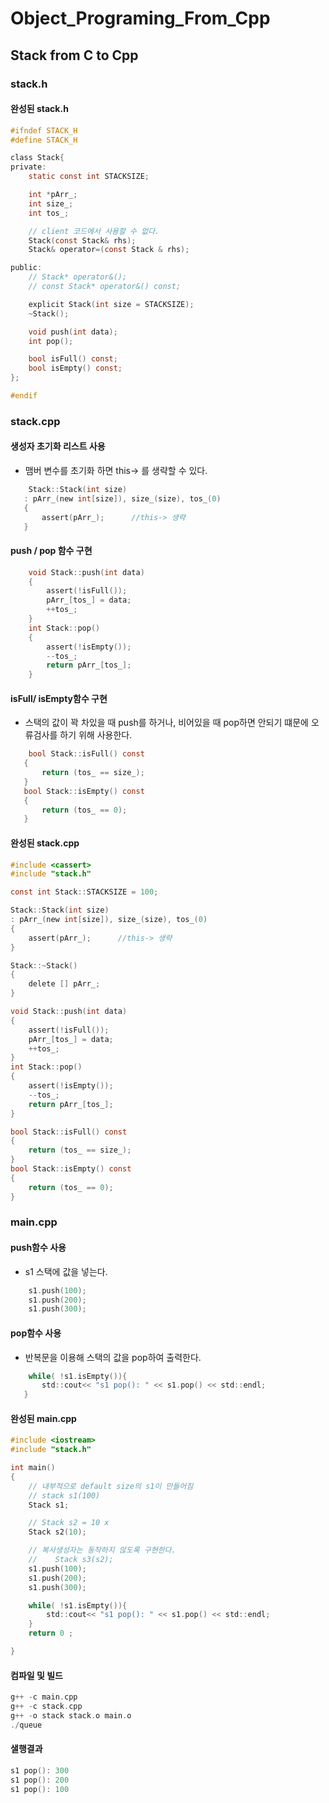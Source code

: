 # Object_Programing_From_Cpp
## Stack from C to Cpp

### stack.h

#### 완성된 stack.h
```c
#ifndef STACK_H
#define STACK_H

class Stack{
private:
    static const int STACKSIZE;

    int *pArr_;
    int size_;
    int tos_;

    // client 코드에서 사용할 수 없다.
    Stack(const Stack& rhs);
    Stack& operator=(const Stack & rhs);

public:
    // Stack* operator&();
    // const Stack* operator&() const;

    explicit Stack(int size = STACKSIZE);
    ~Stack();

    void push(int data);
    int pop();

    bool isFull() const;
    bool isEmpty() const;
};

#endif
```

### stack.cpp
#### 생성자 초기화 리스트 사용
  -  맴버 변수를 초기화 하면 this-> 를 생략할 수 있다.
 ```c
     Stack::Stack(int size)
    : pArr_(new int[size]), size_(size), tos_(0)
    {
        assert(pArr_);      //this-> 생략
    }

 ```
#### push / pop 함수 구현
```c
    void Stack::push(int data)
    {   
        assert(!isFull());
        pArr_[tos_] = data;
        ++tos_;
    }
    int Stack::pop()
    {
        assert(!isEmpty());
        --tos_;
        return pArr_[tos_];
    }
```

#### isFull/ isEmpty함수 구현
  - 스택의 값이 꽉 차있을 때 push를 하거나, 비어있을 때 pop하면 안되기 떄문에 오류검사를 하기 위해 사용한다.
 ```c
     bool Stack::isFull() const
    {
        return (tos_ == size_);
    }
    bool Stack::isEmpty() const
    {
        return (tos_ == 0);
    }

 ```
#### 완성된 stack.cpp
```c
#include <cassert>
#include "stack.h"

const int Stack::STACKSIZE = 100;

Stack::Stack(int size)
: pArr_(new int[size]), size_(size), tos_(0)
{
    assert(pArr_);      //this-> 생략
}

Stack::~Stack()
{
    delete [] pArr_;
}

void Stack::push(int data)
{   
    assert(!isFull());
    pArr_[tos_] = data;
    ++tos_;
}
int Stack::pop()
{
    assert(!isEmpty());
    --tos_;
    return pArr_[tos_];
}

bool Stack::isFull() const
{
    return (tos_ == size_);
}
bool Stack::isEmpty() const
{
    return (tos_ == 0);
}

```

### main.cpp
#### push함수 사용 
  - s1 스택에 값을 넣는다.
```c
    s1.push(100);
    s1.push(200);
    s1.push(300);
```
#### pop함수 사용
  - 반복문을 이용해 스택의 값을 pop하여 출력한다.
 ```c
     while( !s1.isEmpty()){
        std::cout<< "s1 pop(): " << s1.pop() << std::endl;
    }
 ```
#### 완성된 main.cpp
```c
#include <iostream>
#include "stack.h"

int main()
{   
    // 내부적으로 default size의 s1이 만들어짐
    // stack s1(100)
    Stack s1;

    // Stack s2 = 10 x
    Stack s2(10);

    // 복사생성자는 동작하지 않도록 구현한다.
    //    Stack s3(s2);
    s1.push(100);
    s1.push(200);
    s1.push(300);

    while( !s1.isEmpty()){
        std::cout<< "s1 pop(): " << s1.pop() << std::endl;
    }
    return 0 ;

}
```

#### 컴파일 및 빌드
```c
g++ -c main.cpp
g++ -c stack.cpp
g++ -o stack stack.o main.o
./queue
```
#### 샐행결과
```c
s1 pop(): 300
s1 pop(): 200
s1 pop(): 100
```
